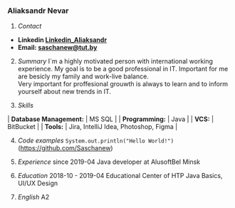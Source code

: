 ### Aliaksandr Nevar

1. *Contact*
* **Linkedin [Linkedin_Aliaksandr](http://www.linkedin.com/in/aliaksandr-nevar)**
* **Email: saschanew@tut.by**

2. *Summary* 
I`m a highly motivated person with international working experience. 
My goal is to be a good professional in IT.
Important for me are besicly my family and work-live balance.  
Very important for proffesional grouwth is always to learn and to inform yourself about 
new trends in IT.  

3. *Skills* 

| **Database Management:** 	   |      MS SQL                                   |
| **Programming:**             |      Java                                     |
| **VCS:** 	                   |      BitBucket                                |
| **Tools:** 				   |      Jira, IntelliJ Idea, Photoshop, Figma    | 


4. *Code examples* 
`System.out.println("Hello World!")`
(https://github.com/Saschanew)

5. *Experience* 
since 2019-04 Java developer at AlusoftBel Minsk

6. *Education* 
2018-10 - 2019-04 Educational Center of HTP 
Java Basics, UI/UX Design

7. *English* 
A2
